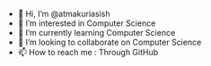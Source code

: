 - 👋 Hi, I’m @atmakuriasish
- 👀 I’m interested in Computer Science
- 🌱 I’m currently learning Computer Science
- 💞️ I’m looking to collaborate on Computer Science
- 📫 How to reach me : Through GitHub

<!---
atmakuriasish/atmakuriasish is a ✨ special ✨ repository because its `README.md` (this file) appears on your GitHub profile.
You can click the Preview link to take a look at your changes.
--->
